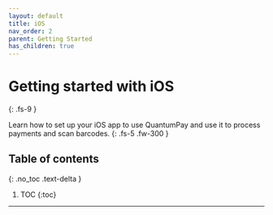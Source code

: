 ```yaml
---
layout: default
title: iOS
nav_order: 2
parent: Getting Started
has_children: true
---
```


# Getting started with iOS
{: .fs-9 }

Learn how to set up your iOS app to use QuantumPay and use it to process payments and scan barcodes.
{: .fs-5 .fw-300 }

## Table of contents
{: .no_toc .text-delta }

1. TOC
{:toc}

---
